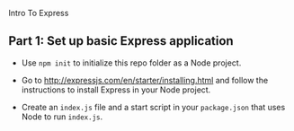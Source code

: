 Intro To Express

## Part 1: Set up basic Express application

- Use `npm init` to initialize this repo folder as a Node project.
- Go to http://expressjs.com/en/starter/installing.html and follow the instructions to install Express in your Node project.





- Create an `index.js` file and a start script in your `package.json` that uses Node to run `index.js`.
